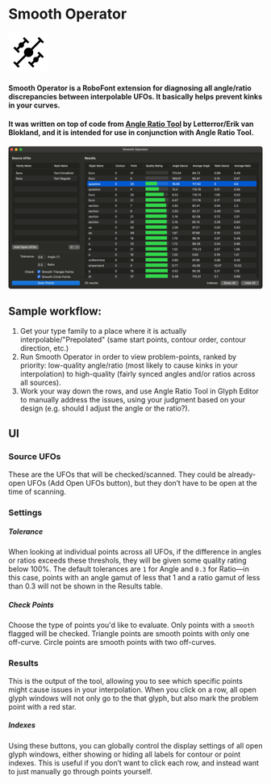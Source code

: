 # Smooth Operator

<img src="./images/mechanic_icon.png"  width="80">

#### Smooth Operator is a RoboFont extension for diagnosing all angle/ratio discrepancies between interpolable UFOs. It basically helps prevent kinks in your curves. 

#### It was written on top of code from [Angle Ratio Tool](https://github.com/LettError/angleRatioTool) by Letterror/Erik van Blokland, and it is intended for use in conjunction with Angle Ratio Tool.

<img src="./images/ui.png">

## Sample workflow:
1. Get your type family to a place where it is actually interpolable/"Prepolated" (same start points, contour order, contour direction, etc.)
2. Run Smooth Operator in order to view problem-points, ranked by priority: low-quality angle/ratio (most likely to cause kinks in your interpolation) to high-quality (fairly synced angles and/or ratios across all sources).
3. Work your way down the rows, and use Angle Ratio Tool in Glyph Editor to manually address the issues, using your judgment based on your design (e.g. should I adjust the angle or the ratio?).


## UI

### Source UFOs
These are the UFOs that will be checked/scanned. They could be already-open UFOs (Add Open UFOs button), but they don’t have to be open at the time of scanning.

### Settings

##### Tolerance
When looking at individual points across all UFOs, if the difference in angles or ratios exceeds these threshols, they will be given some quality rating below 100%. The default tolerances are `1` for Angle and `0.3` for Ratio—in this case, points with an angle gamut of less that 1 and a ratio gamut of less than 0.3 will not be shown in the Results table.

##### Check Points
Choose the type of points you'd like to evaluate. Only points with a `smooth` flagged will be checked. Triangle points are smooth points with only one off-curve. Circle points are smooth points with two off-curves.

### Results
This is the output of the tool, allowing you to see which specific points might cause issues in your interpolation. When you click on a row, all open glyph windows will not only go to the that glyph, but also mark the problem point with a red star.

##### Indexes
Using these buttons, you can globally control the display settings of all open glyph windows, either showing or hiding all labels for contour or point indexes. This is useful if you don’t want to click each row, and instead want to just manually go through points yourself. 
